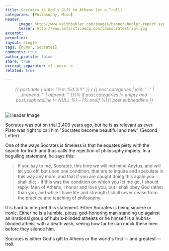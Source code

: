 ```yaml
---
title: Socrates is God's Gift to Athens (or a Troll)
categories: [Philosophy, Misc]
header:
      image: http://www.keithbuhler.com/images/banner-buhler-report.svg
      teaser: http://www.antarcticaedu.com/lawsocratestrial.jpg
excerpt: 
permalink: 
layout: single
tags: [humor, Socrates]
comments: true
author_profile: false
share: true
excerpt_separator: <!--more-->
related: true

---
```


<center>
<span class="time"> <font color="gray" font-size="2em"><i> {{ post.date | date: "%m.%d.%Y" }} / {{ post.categories | join: ' &middot; ' | prepend: '<span class="subheader">' | append: '</span>' }}{% if post.categories != empty and post.subheadline != NULL %} – {% endif %}{{ post.subheadline }} </i></font></span> 

</center>
<br> 

![Header Image](http://www.antarcticaedu.com/lawsocratestrial.jpg)

Socrates was put on trial 2,400 years ago, but he is as relevant as ever. Plato was right to call him "Socrates become beautiful and new" (Second Letter).

One of the ways Socrates is timeless is that he equates piety with the search for truth and thus calls the rejection of philosophy impiety. In a beguiling statement, he says this: 

>If you say to me, Socrates, this time we will not mind Anytus, and will let you off, but upon one condition, that are to inquire and speculate in this way any more, and that if you are caught doing this again you shall die; - if this was the condition on which you let me go, I should reply: Men of Athens, I honor and love you; but I shall obey God rather than you, and while I have life and strength I shall never cease from the practice and teaching of philosophy.


It is hard to interpret this statement. Either Socrates is being sincere or ironic. Either he is a humble, pious, god-honoring man standing up against an irrational group of hubris-blinded atheists or he himself is a hubris-blinded atheist with a death wish, seeing how far he can mock these men before they silence him.

Socrates is either God's gift to Athens or the world's first -- and greatest -- troll. 